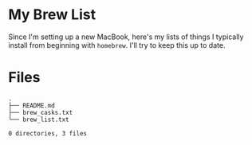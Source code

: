 # My Brew List

Since I'm setting up a new MacBook, here's my lists of things I typically install from 
beginning with `homebrew`. I'll try to keep this up to date.


# Files
```
.
├── README.md
├── brew_casks.txt
└── brew_list.txt

0 directories, 3 files
```
